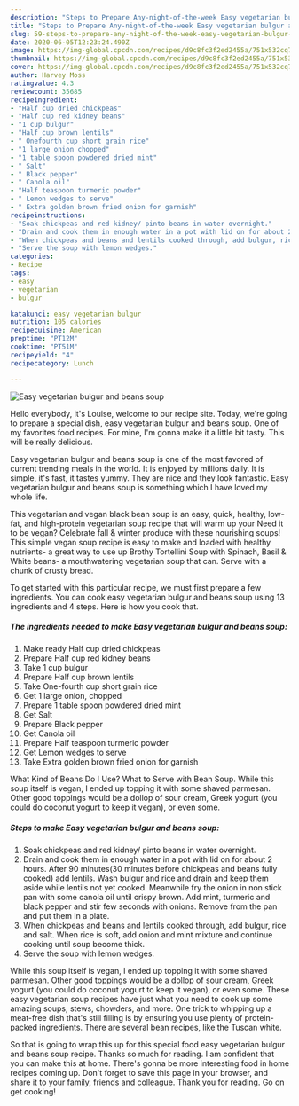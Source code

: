 ```yaml
---
description: "Steps to Prepare Any-night-of-the-week Easy vegetarian bulgur and beans soup"
title: "Steps to Prepare Any-night-of-the-week Easy vegetarian bulgur and beans soup"
slug: 59-steps-to-prepare-any-night-of-the-week-easy-vegetarian-bulgur-and-beans-soup
date: 2020-06-05T12:23:24.490Z
image: https://img-global.cpcdn.com/recipes/d9c8fc3f2ed2455a/751x532cq70/easy-vegetarian-bulgur-and-beans-soup-recipe-main-photo.jpg
thumbnail: https://img-global.cpcdn.com/recipes/d9c8fc3f2ed2455a/751x532cq70/easy-vegetarian-bulgur-and-beans-soup-recipe-main-photo.jpg
cover: https://img-global.cpcdn.com/recipes/d9c8fc3f2ed2455a/751x532cq70/easy-vegetarian-bulgur-and-beans-soup-recipe-main-photo.jpg
author: Harvey Moss
ratingvalue: 4.3
reviewcount: 35685
recipeingredient:
- "Half cup dried chickpeas"
- "Half cup red kidney beans"
- "1 cup bulgur"
- "Half cup brown lentils"
- " Onefourth cup short grain rice"
- "1 large onion chopped"
- "1 table spoon powdered dried mint"
- " Salt"
- " Black pepper"
- " Canola oil"
- "Half teaspoon turmeric powder"
- " Lemon wedges to serve"
- " Extra golden brown fried onion for garnish"
recipeinstructions:
- "Soak chickpeas and red kidney/ pinto beans in water overnight."
- "Drain and cook them in enough water in a pot with lid on for about 2 hours. After 90 minutes(30 minutes before chickpeas and beans fully cooked) add lentils. Wash bulgur and rice and drain and keep them aside while lentils not yet cooked. Meanwhile fry the onion in non stick pan with some canola oil until crispy brown. Add mint, turmeric and black pepper and stir few seconds with onions. Remove from the pan and put them in a plate."
- "When chickpeas and beans and lentils cooked through, add bulgur, rice and salt. When rice is soft, add onion and mint mixture and continue cooking until soup become thick."
- "Serve the soup with lemon wedges."
categories:
- Recipe
tags:
- easy
- vegetarian
- bulgur

katakunci: easy vegetarian bulgur 
nutrition: 105 calories
recipecuisine: American
preptime: "PT12M"
cooktime: "PT51M"
recipeyield: "4"
recipecategory: Lunch

---
```



![Easy vegetarian bulgur and beans soup](https://img-global.cpcdn.com/recipes/d9c8fc3f2ed2455a/751x532cq70/easy-vegetarian-bulgur-and-beans-soup-recipe-main-photo.jpg)

Hello everybody, it's Louise, welcome to our recipe site. Today, we're going to prepare a special dish, easy vegetarian bulgur and beans soup. One of my favorites food recipes. For mine, I'm gonna make it a little bit tasty. This will be really delicious.

Easy vegetarian bulgur and beans soup is one of the most favored of current trending meals in the world. It is enjoyed by millions daily. It is simple, it's fast, it tastes yummy. They are nice and they look fantastic. Easy vegetarian bulgur and beans soup is something which I have loved my whole life.

This vegetarian and vegan black bean soup is an easy, quick, healthy, low-fat, and high-protein vegetarian soup recipe that will warm up your Need it to be vegan? Celebrate fall &amp; winter produce with these nourishing soups! This simple vegan soup recipe is easy to make and loaded with healthy nutrients- a great way to use up Brothy Tortellini Soup with Spinach, Basil &amp; White beans- a mouthwatering vegetarian soup that can. Serve with a chunk of crusty bread.


To get started with this particular recipe, we must first prepare a few ingredients. You can cook easy vegetarian bulgur and beans soup using 13 ingredients and 4 steps. Here is how you cook that.

<!--inarticleads1-->

##### The ingredients needed to make Easy vegetarian bulgur and beans soup:

1. Make ready Half cup dried chickpeas
1. Prepare Half cup red kidney beans
1. Take 1 cup bulgur
1. Prepare Half cup brown lentils
1. Take  One-fourth cup short grain rice
1. Get 1 large onion, chopped
1. Prepare 1 table spoon powdered dried mint
1. Get  Salt
1. Prepare  Black pepper
1. Get  Canola oil
1. Prepare Half teaspoon turmeric powder
1. Get  Lemon wedges to serve
1. Take  Extra golden brown fried onion for garnish


What Kind of Beans Do I Use? What to Serve with Bean Soup. While this soup itself is vegan, I ended up topping it with some shaved parmesan. Other good toppings would be a dollop of sour cream, Greek yogurt (you could do coconut yogurt to keep it vegan), or even some. 

<!--inarticleads2-->

##### Steps to make Easy vegetarian bulgur and beans soup:

1. Soak chickpeas and red kidney/ pinto beans in water overnight.
1. Drain and cook them in enough water in a pot with lid on for about 2 hours. After 90 minutes(30 minutes before chickpeas and beans fully cooked) add lentils. Wash bulgur and rice and drain and keep them aside while lentils not yet cooked. Meanwhile fry the onion in non stick pan with some canola oil until crispy brown. Add mint, turmeric and black pepper and stir few seconds with onions. Remove from the pan and put them in a plate.
1. When chickpeas and beans and lentils cooked through, add bulgur, rice and salt. When rice is soft, add onion and mint mixture and continue cooking until soup become thick.
1. Serve the soup with lemon wedges.


While this soup itself is vegan, I ended up topping it with some shaved parmesan. Other good toppings would be a dollop of sour cream, Greek yogurt (you could do coconut yogurt to keep it vegan), or even some. These easy vegetarian soup recipes have just what you need to cook up some amazing soups, stews, chowders, and more. One trick to whipping up a meat-free dish that&#39;s still filling is by ensuring you use plenty of protein-packed ingredients. There are several bean recipes, like the Tuscan white. 

So that is going to wrap this up for this special food easy vegetarian bulgur and beans soup recipe. Thanks so much for reading. I am confident that you can make this at home. There's gonna be more interesting food in home recipes coming up. Don't forget to save this page in your browser, and share it to your family, friends and colleague. Thank you for reading. Go on get cooking!
